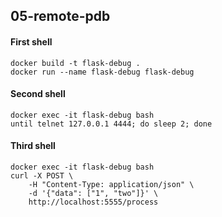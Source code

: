 ## 05-remote-pdb

#### First shell
```
docker build -t flask-debug .
docker run --name flask-debug flask-debug
```

#### Second shell
```
docker exec -it flask-debug bash
until telnet 127.0.0.1 4444; do sleep 2; done
```

#### Third shell
```
docker exec -it flask-debug bash
curl -X POST \
	-H "Content-Type: application/json" \
	-d '{"data": ["1", "two"]}' \
	http://localhost:5555/process
```
